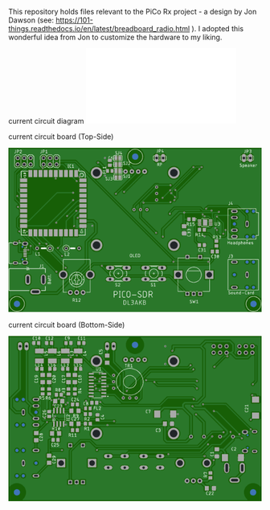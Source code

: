 This repository holds files relevant to the PiCo Rx project - a design by Jon Dawson 
(see: https://101-things.readthedocs.io/en/latest/breadboard_radio.html ).
I adopted this wonderful idea from Jon to customize the hardware to my liking.

current circuit diagram
![diagram](01_sheet/PICO_SDR.sch.pdf)

current circuit board (Top-Side)

![Top](00_doc/LP_Top.png)

current circuit board (Bottom-Side)

![Top](00_doc/LP_Bottom.png)